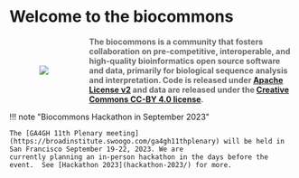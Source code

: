 # Welcome to the biocommons

<div style="display: grid; grid-template-columns: 1fr 3fr; grid-gap: 20px; place-items: center;">

  <div style="align: center">
    <img src="../images/logo.svg">
  </div>

  <div style="color: #666;">
    <b>The biocommons is a community that fosters collaboration on pre-competitive, interoperable, and high-quality bioinformatics open source software and data, primarily for biological sequence analysis and interpretation.  Code is released under <a href="https://opensource.org/licenses/Apache-2.0">Apache License v2</a> and data are released under the <a href="https://creativecommons.org/licenses/by/4.0/">Creative Commons CC-BY 4.0 license</a>.</b>
  </div>

</div>

!!! note "Biocommons Hackathon in September 2023"

    The [GA4GH 11th Plenary meeting](https://broadinstitute.swoogo.com/ga4gh11thplenary) will be held in San Francisco September 19-22, 2023. We are
    currently planning an in-person hackathon in the days before the event.  See [Hackathon 2023](hackathon-2023/) for more.
